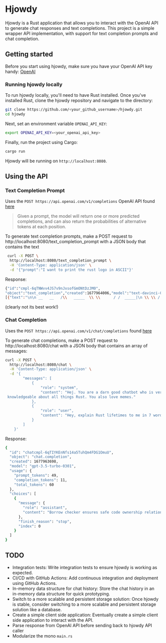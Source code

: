 # Hjowdy

Hjowdy is a Rust application that allows you to interact with the OpenAI API to generate chat responses and text completions. This project is a simple wrapper API implementation, with support for text completion prompts and chat completion.

## Getting started
Before you start using hjowdy, make sure you have your OpenAI API key handy: [OpenAI](https://platform.openai.com/)

### Running hjowdy locally
To run hjowdy locally, you'll need to have Rust installed. Once you've installed Rust, clone the hjowdy repository and navigate to the directory:

```bash
git clone https://github.com/<your_github_username>/hjowdy.git
cd hjowdy

```

Next, set an environment variable `OPENAI_API_KEY`:

```bash
export OPENAI_API_KEY=<your_openai_api_key>
```


Finally, run the project using Cargo:

```bash
cargo run
```

Hjowdy will be running on `http://localhost:8080`.

## Using the API

### Text Completion Prompt

Uses the `POST https://api.openai.com/v1/completions` OpenAI API found [here](https://platform.openai.com/docs/api-reference/completions)
> Given a prompt, the model will return one or more predicted completions, and can also return the probabilities of alternative tokens at each position.


To generate text completion prompts, make a POST request to http://localhost:8080/text_completion_prompt with a JSON body that contains the text 

```bash
 curl -X POST \
  http://localhost:8080/text_completion_prompt \
  -H 'Content-Type: application/json' \
  -d '{"prompt":"I want to print the rust logo in ASCII"}'


```

Response:

```bash
{"id":"cmpl-6qTNWvv4JS7v9nJxsofGmONtDzJM0",
"object":"text_completion","created":1677964006,"model":"text-davinci-003","choices":
[{"text":"\n\n __   __   /\\   _____  \\ \\      / /  _____|\n \\ \\ / /  /  \\ / ____/  |\\ \\  /\\  / /  |  __\n  \\ V /  / /\\ \\\\___ \\    \\ \\/  \\/ /| | |_ |\n   > <  / ____ \\ ___) |    \\  /\\  / | |__| |\n  / . \\/_/    \\/_____/      \\/  \\/   \\_____|\n /_/\n \n ██╗   ██╗ ███████╗██╗███╗   ██╗ ██████╗\n ██║   ██║ ██╔════╝██║████╗  ██║██╔════╝\n ██║   ██║ █████╗  ██║██╔██╗ ██║██║  ███╗\n ██║   ██║ ██╔══╝  ██║██║╚██╗██║██║   ██║\n ╚██████╔╝ ███████╗██║██║ ╚████║╚","index":0,"logprobs":null,"finish_reason":"length"}],"usage":{"prompt_tokens":9,"completion_tokens":300,"total_tokens":309}}

``` 
(clearly not its best work!)

### Chat Completion

Uses the `POST https://api.openai.com/v1/chat/completions` found [here](https://platform.openai.com/docs/api-reference/chat/create)

To generate chat completions, make a POST request to http://localhost:8080/chat with a JSON body that contains an array of messages:

```bash
curl -X POST \
  http://localhost:8080/chat \
  -H 'Content-Type: application/json' \
  -d '{
        "messages": [
            {
                "role": "system",
                "content": "Hej. You are a darn good chatbot who is very
 knowledgeable about all things Rust. You also love memes."
            },
            {
                "role": "user",
                "content": "Hey, explain Rust lifetimes to me in 7 words."
            }
        ]
    }'

```

Response:

```bash
{
  "id": "chatcmpl-6qTIYKEnNfs14a5TuhQm4FDG1OmuU",
  "object": "chat.completion",
  "created": 1677963698,
  "model": "gpt-3.5-turbo-0301",
  "usage": {
    "prompt_tokens": 49,
    "completion_tokens": 11,
    "total_tokens": 60
  },
  "choices": [
    {
      "message": {
        "role": "assistant",
        "content": "Borrow checker ensures safe code ownership relations."
      },
      "finish_reason": "stop",
      "index": 0
    }
  ]
}
```

## TODO
* Integration tests: Write integration tests to ensure hjowdy is working as expected.
* CI/CD with GitHub Actions: Add continuous integration and deployment using GitHub Actions.
* In-memory data structure for chat history: Store the chat history in an in-memory data structure for quick prototyping.
* Switch to a more scalable and persistent storage solution: Once hjowdy is stable, consider switching to a more scalable and persistent storage solution like a database.
* Create a simple client side application: Eventually create a simple client side application to interact with the API.
* Parse response from OpenAI API before sending back to hjowdy API caller
* Modularize the mono `main.rs`

